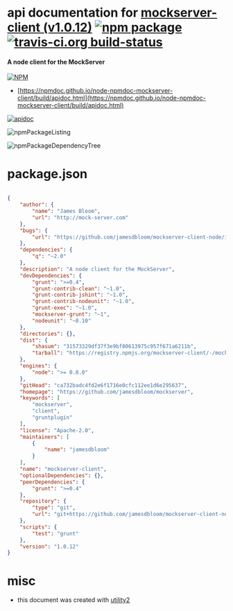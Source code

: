 # api documentation for  [mockserver-client (v1.0.12)](https://github.com/jamesdbloom/mockserver)  [![npm package](https://img.shields.io/npm/v/npmdoc-mockserver-client.svg?style=flat-square)](https://www.npmjs.org/package/npmdoc-mockserver-client) [![travis-ci.org build-status](https://api.travis-ci.org/npmdoc/node-npmdoc-mockserver-client.svg)](https://travis-ci.org/npmdoc/node-npmdoc-mockserver-client)
#### A node client for the MockServer

[![NPM](https://nodei.co/npm/mockserver-client.png?downloads=true&downloadRank=true&stars=true)](https://www.npmjs.com/package/mockserver-client)

- [https://npmdoc.github.io/node-npmdoc-mockserver-client/build/apidoc.html](https://npmdoc.github.io/node-npmdoc-mockserver-client/build/apidoc.html)

[![apidoc](https://npmdoc.github.io/node-npmdoc-mockserver-client/build/screenCapture.buildCi.browser.%252Ftmp%252Fbuild%252Fapidoc.html.png)](https://npmdoc.github.io/node-npmdoc-mockserver-client/build/apidoc.html)

![npmPackageListing](https://npmdoc.github.io/node-npmdoc-mockserver-client/build/screenCapture.npmPackageListing.svg)

![npmPackageDependencyTree](https://npmdoc.github.io/node-npmdoc-mockserver-client/build/screenCapture.npmPackageDependencyTree.svg)



# package.json

```json

{
    "author": {
        "name": "James Bloom",
        "url": "http://mock-server.com"
    },
    "bugs": {
        "url": "https://github.com/jamesdbloom/mockserver-client-node/issues"
    },
    "dependencies": {
        "q": "~2.0"
    },
    "description": "A node client for the MockServer",
    "devDependencies": {
        "grunt": ">=0.4",
        "grunt-contrib-clean": "~1.0",
        "grunt-contrib-jshint": "~1.0",
        "grunt-contrib-nodeunit": "~1.0",
        "grunt-exec": "~1.0",
        "mockserver-grunt": "~1",
        "nodeunit": "~0.10"
    },
    "directories": {},
    "dist": {
        "shasum": "31573329df37f3e9bf80613975c957f671a6211b",
        "tarball": "https://registry.npmjs.org/mockserver-client/-/mockserver-client-1.0.12.tgz"
    },
    "engines": {
        "node": ">= 0.8.0"
    },
    "gitHead": "ca732badc4fd2e6f1716e0cfc112ee1d6e295637",
    "homepage": "https://github.com/jamesdbloom/mockserver",
    "keywords": [
        "mockserver",
        "client",
        "gruntplugin"
    ],
    "license": "Apache-2.0",
    "maintainers": [
        {
            "name": "jamesdbloom"
        }
    ],
    "name": "mockserver-client",
    "optionalDependencies": {},
    "peerDependencies": {
        "grunt": ">=0.4"
    },
    "repository": {
        "type": "git",
        "url": "git+https://github.com/jamesdbloom/mockserver-client-node.git"
    },
    "scripts": {
        "test": "grunt"
    },
    "version": "1.0.12"
}
```



# misc
- this document was created with [utility2](https://github.com/kaizhu256/node-utility2)
